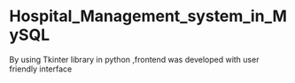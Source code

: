 # Hospital_Management_system_in_MySQL
By   using  Tkinter library in python ,frontend was developed with user friendly interface  
